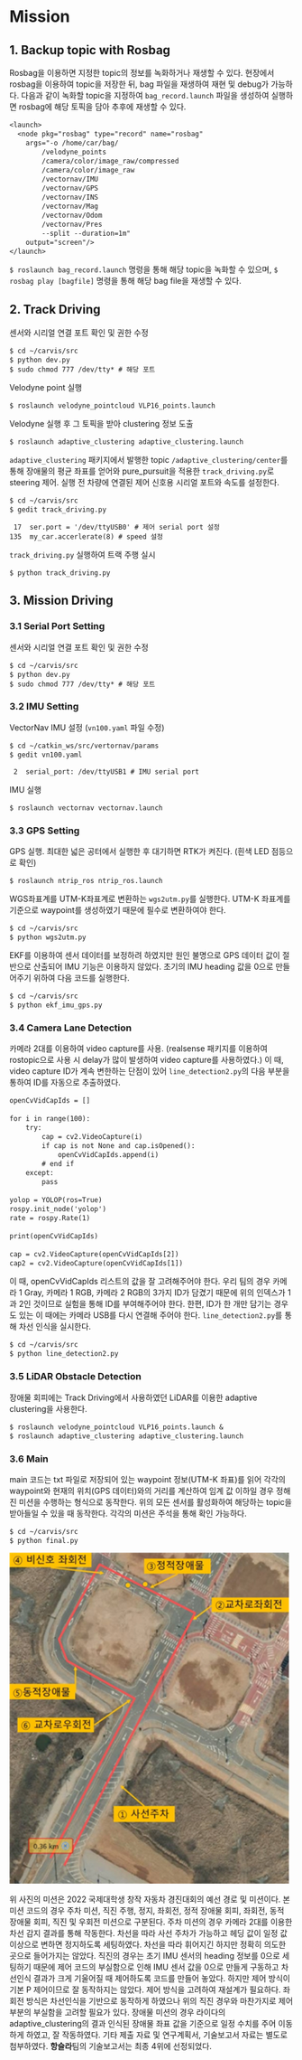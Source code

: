 # Mission

## 1. Backup topic with Rosbag

Rosbag을 이용하면 지정한 topic의 정보를 녹화하거나 재생할 수 있다.
현장에서 rosbag을 이용하여 topic을 저장한 뒤, bag 파일을 재생하여 재현 및 debug가 가능하다.
다음과 같이 녹화할 topic을 지정하여 `bag_record.launch` 파일을 생성하여 실행하면 rosbag에 해당 토픽을 담아 추후에 재생할 수 있다.

```
<launch>
  <node pkg="rosbag" type="record" name="rosbag" 
    args="-o /home/car/bag/ 
        /velodyne_points
        /camera/color/image_raw/compressed 
        /camera/color/image_raw 
        /vectornav/IMU 
        /vectornav/GPS 
        /vectornav/INS 
        /vectornav/Mag 
        /vectornav/Odom 
        /vectornav/Pres 
        --split --duration=1m"
    output="screen"/>
</launch>
```

`$ roslaunch bag_record.launch` 명령을 통해 해당 topic을 녹화할 수 있으며,
`$ rosbag play [bagfile]` 명령을 통해 해당 bag file을 재생할 수 있다.

## 2. Track Driving

센서와 시리얼 연결 포트 확인 및 권한 수정

```
$ cd ~/carvis/src
$ python dev.py
$ sudo chmod 777 /dev/tty* # 해당 포트
```

Velodyne point 실행

```
$ roslaunch velodyne_pointcloud VLP16_points.launch
```

Velodyne 실행 후 그 토픽을 받아 clustering 정보 도출

```
$ roslaunch adaptive_clustering adaptive_clustering.launch
```

`adaptive_clustering` 패키지에서 발행한 topic `/adaptive_clustering/center`를 통해 장애물의 평균 좌표를 얻어와 pure_pursuit을 적용한 `track_driving.py`로 steering 제어. 실행 전 차량에 연결된 제어 신호용 시리얼 포트와 속도를 설정한다.

```
$ cd ~/carvis/src
$ gedit track_driving.py
```

```
 17  ser.port = '/dev/ttyUSB0' # 제어 serial port 설정
135  my_car.accerlerate(8) # speed 설정
```

`track_driving.py` 실행하여 트랙 주행 실시

```
$ python track_driving.py
```

## 3. Mission Driving

### 3.1 Serial Port Setting

센서와 시리얼 연결 포트 확인 및 권한 수정

```
$ cd ~/carvis/src
$ python dev.py
$ sudo chmod 777 /dev/tty* # 해당 포트
```

### 3.2 IMU Setting

VectorNav IMU 설정 (`vn100.yaml` 파일 수정)

```
$ cd ~/catkin_ws/src/vertornav/params
$ gedit vn100.yaml
```

```
 2  serial_port: /dev/ttyUSB1 # IMU serial port
```

IMU 실행

```
$ roslaunch vectornav vectornav.launch
```

### 3.3 GPS Setting

GPS 실행. 최대한 넓은 공터에서 실행한 후 대기하면 RTK가 켜진다. (흰색 LED 점등으로 확인)

```
$ roslaunch ntrip_ros ntrip_ros.launch
```

WGS좌표계를 UTM-K좌표계로 변환하는 `wgs2utm.py`를 실행한다. UTM-K 좌표계를 기준으로 waypoint를 생성하였기 때문에 필수로 변환하여야 한다.

```
$ cd ~/carvis/src
$ python wgs2utm.py
```

EKF를 이용하여 센서 데이터를 보정하려 하였지만 원인 불명으로 GPS 데이터 값이 절반으로 산출되어 IMU 기능은 이용하지 않았다.
초기의 IMU heading 값을 0으로 만들어주기 위하여 다음 코드를 실행한다.

```
$ cd ~/carvis/src
$ python ekf_imu_gps.py
```

### 3.4 Camera Lane Detection

카메라 2대를 이용하여 video capture를 사용. (realsense 패키지를 이용하여 rostopic으로 사용 시 delay가 많이 발생하여 video capture를 사용하였다.) 이 때, video capture ID가 계속 변한하는 단점이 있어 `line_detection2.py`의 다음 부분을 통하여 ID를 자동으로 추출하였다.

```
openCvVidCapIds = []

for i in range(100):
    try:
        cap = cv2.VideoCapture(i)
        if cap is not None and cap.isOpened():
            openCvVidCapIds.append(i)
        # end if
    except:
        pass

yolop = YOLOP(ros=True)
rospy.init_node('yolop')
rate = rospy.Rate(1)

print(openCvVidCapIds)

cap = cv2.VideoCapture(openCvVidCapIds[2])
cap2 = cv2.VideoCapture(openCvVidCapIds[1])
```

이 때, openCvVidCapIds 리스트의 값을 잘 고려해주어야 한다. 우리 팀의 경우 카메라 1 Gray, 카메라 1 RGB, 카메라 2 RGB의 3가지 ID가 담겼기 때문에 위의 인덱스가 1과 2인 것이므로 실험을 통해 ID를 부여해주어야 한다. 한편, ID가 한 개만 담기는 경우도 있는 이 때에는 카메라 USB를 다시 연결해 주어야 한다.
`line_detection2.py`를 통해 차선 인식을 실시한다.

```
$ cd ~/carvis/src
$ python line_detection2.py
```

### 3.5 LiDAR Obstacle Detection

장애물 회피에는 Track Driving에서 사용하였던 LiDAR를 이용한 adaptive clustering을 사용한다.

```
$ roslaunch velodyne_pointcloud VLP16_points.launch &
$ roslaunch adaptive_clustering adaptive_clustering.launch
```

### 3.6 Main

main 코드는 txt 파일로 저장되어 있는 waypoint 정보(UTM-K 좌표)를 읽어 각각의 waypoint와 현재의 위치(GPS 데이터)와의 거리를 계산하여 임계 값 이하일 경우 정해진 미션을 수행하는 형식으로 동작한다.
위의 모든 센서를 활성화하여 해당하는 topic을 받아들일 수 있을 때 동작한다. 각각의 미션은 주석을 통해 확인 가능하다.

```
$ cd ~/carvis/src
$ python final.py
```

<img src="src/mission3.6.png" width="500"/>

위 사진의 미션은 2022 국제대학생 창작 자동차 경진대회의 예선 경로 및 미션이다.
본 미션 코드의 경우 주차 미션, 직진 주행, 정지, 좌회전, 정적 장애물 회피, 좌회전, 동적 장애물 회피, 직진 및 우회전 미션으로 구분된다.
주차 미션의 경우 카메라 2대를 이용한 차선 감지 결과를 통해 작동한다. 차선을 따라 사선 주차가 가능하고 헤딩 값이 일정 값 이상으로 변하면 정지하도록 세팅하였다. 차선을 따라 휘어지긴 하지만 정확히 의도한 곳으로 들어가지는 않았다.
직진의 경우는 초기 IMU 센서의 heading 정보를 0으로 세팅하기 때문에 제어 코드의 부실함으로 인해 IMU 센서 값을 0으로 만들게 구동하고 차선인식 결과가 크게 기울어질 때 제어하도록 코드를 만들어 놓았다. 하지만 제어 방식이 기본 P 제어이므로 잘 동작하지는 않았다. 제어 방식을 고려하여 재설계가 필요하다.
좌회전 방식은 차선인식을 기반으로 동작하게 하였으나 위의 직진 경우와 마찬가지로 제어 부분의 부실함을 고려할 필요가 있다.
장애물 미션의 경우 라이다의 adaptive_clustering의 결과 인식된 장애물 좌표 값을 기준으로 일정 수치를 주어 이동하게 하였고, 잘 작동하였다.
기타 제출 자료 및 연구계획서, 기술보고서 자료는 별도로 첨부하였다. **항슬라**팀의 기술보고서는 최종 4위에 선정되었다.
